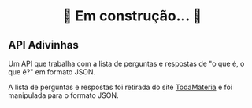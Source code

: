 <h1 align="center"> 
	🚧  Em construção...  🚧
</h1>

## API Adivinhas
Um API que trabalha com a lista de perguntas e respostas de "o que é, o que é?" em formato JSON.

A lista de perguntas e respostas foi retirada do site [TodaMateria](https://www.todamateria.com.br/adivinhas/) e foi manipulada para o formato JSON.

